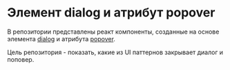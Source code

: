 # Элемент dialog и атрибут popover

В репозитории представлены реакт компоненты, созданные на основе элемента [dialog](https://developer.mozilla.org/en-US/docs/Web/HTML/Element/dialog) и атрибута [popover](https://developer.mozilla.org/en-US/docs/Web/HTML/Global_attributes/popover).

Цель репозитория - показать, какие из UI паттернов закрывает диалог и поповер.
